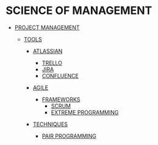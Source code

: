 # SCIENCE OF MANAGEMENT

- [PROJECT MANAGEMENT]()

    - [TOOLS]()
        - [ATLASSIAN]()
            - [TRELLO]()
            - [JIRA]()
            - [CONFLUENCE]()

        - [AGILE]()
            - [FRAMEWORKS]()
                - [SCRUM]()
                - [EXTREME PROGRAMMING]()

        - [TECHNIQUES]()
            - [PAIR PROGRAMMING]()